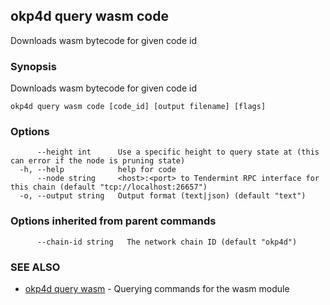 ## okp4d query wasm code

Downloads wasm bytecode for given code id

### Synopsis

Downloads wasm bytecode for given code id

```
okp4d query wasm code [code_id] [output filename] [flags]
```

### Options

```
      --height int      Use a specific height to query state at (this can error if the node is pruning state)
  -h, --help            help for code
      --node string     <host>:<port> to Tendermint RPC interface for this chain (default "tcp://localhost:26657")
  -o, --output string   Output format (text|json) (default "text")
```

### Options inherited from parent commands

```
      --chain-id string   The network chain ID (default "okp4d")
```

### SEE ALSO

* [okp4d query wasm](okp4d_query_wasm.md)	 - Querying commands for the wasm module

